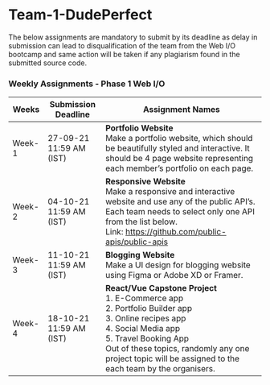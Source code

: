 # Team-1-DudePerfect

The below assignments are mandatory to submit by its deadline as delay in submission can lead to disqualification of the team from the Web I/O bootcamp and same action will be taken if any plagiarism found in the submitted source code.

### Weekly Assignments - Phase 1 Web I/O

|Weeks           |Submission Deadline            |Assignment Names             |
|----------------|-------------------------------|-----------------------------|
|Week-1          |27-09-21 <br /> 11:59 AM (IST) |**Portfolio Website** <br /> Make a portfolio website, which should be beautifully styled and interactive. It should be 4 page website representing each member’s portfolio on each page.|
|Week-2          |04-10-21 <br /> 11:59 AM (IST) |**Responsive Website** <br /> Make a responsive and interactive website and use any of the public API’s. Each team needs to select only one API from the list below. <br /> Link: https://github.com/public-apis/public-apis|
|Week-3          |11-10-21 <br /> 11:59 AM (IST) |**Blogging Website** <br /> Make a UI design for blogging website using Figma or Adobe XD or Framer.|
|Week-4          |18-10-21 <br /> 11:59 AM (IST) |**React/Vue Capstone Project** <br /> 1. E-Commerce app <br /> 2. Portfolio Builder app <br /> 3. Online recipes app <br /> 4. Social Media app <br /> 5. Travel Booking App <br /> Out of these topics, randomly any one project topic will be assigned to the each team by the organisers.|
